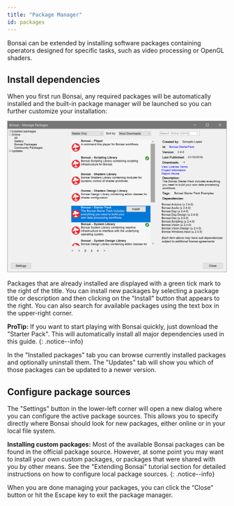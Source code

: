 ```yaml
---
title: "Package Manager"
id: packages
---
```


Bonsai can be extended by installing software packages containing operators designed for specific tasks, such as video processing or OpenGL shaders.

## Install dependencies

When you first run Bonsai, any required packages will be automatically installed and the built-in package manager will be launched so you can further customize your installation:

![The Bonsai package manager](../images/packagemanager.png)

Packages that are already installed are displayed with a green tick mark to the right of the title. You can install new packages by selecting a package title or description and then clicking on the "Install" button that appears to the right. You can also search for available packages using the text box in the upper-right corner.

**ProTip:** If you want to start playing with Bonsai quickly, just download the "Starter Pack". This will automatically install all major dependencies used in this guide.
{: .notice--info}

In the "Installed packages" tab you can browse currently installed packages and optionally uninstall them. The "Updates" tab will show you which of those packages can be updated to a newer version.

## Configure package sources

The "Settings" button in the lower-left corner will open a new dialog where you can configure the active package sources. This allows you to specify directly where Bonsai should look for new packages, either online or in your local file system.

**Installing custom packages:** Most of the available Bonsai packages can be found in the official package source. However, at some point you may want to install your own custom packages, or packages that were shared with you by other means. See the "Extending Bonsai" tutorial section for detailed instructions on how to configure local package sources.
{: .notice--info}

When you are done managing your packages, you can click the “Close” button or hit the Escape key to exit the package manager.